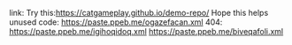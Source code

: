 link:
Try this:https://catgameplay.github.io/demo-repo/ Hope this helps
unused code:
https://paste.ppeb.me/ogazefacan.xml
404:
https://paste.ppeb.me/igihoqidoq.xml
https://paste.ppeb.me/biveqafoli.xml
